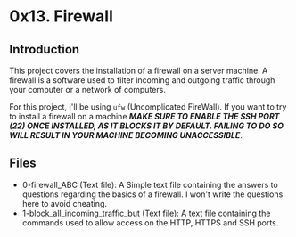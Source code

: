 # 0x13. Firewall

## Introduction
This project covers the installation of a firewall on a server machine. A firewall is a software used to filter incoming and outgoing traffic through your computer or a network of computers.

For this project, I'll be using ```ufw``` (Uncomplicated FireWall). If you want to try to install a firewall on a machine ***MAKE SURE TO ENABLE THE SSH PORT (22) ONCE INSTALLED, AS IT BLOCKS IT BY DEFAULT. FAILING TO DO SO WILL RESULT IN YOUR MACHINE BECOMING UNACCESSIBLE***.

## Files
- 0-firewall_ABC (Text file): A Simple text file containing the answers to questions regarding the basics of a firewall. I won't write the questions here to avoid cheating.
- 1-block_all_incoming_traffic_but (Text file): A text file containing the commands used to allow access on the HTTP, HTTPS and SSH ports.
